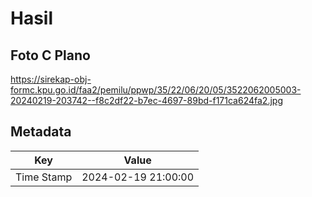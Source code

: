 # Hasil

## Foto C Plano

https://sirekap-obj-formc.kpu.go.id/faa2/pemilu/ppwp/35/22/06/20/05/3522062005003-20240219-203742--f8c2df22-b7ec-4697-89bd-f171ca624fa2.jpg


## Metadata

| Key        | Value               |
| ---------- | ------------------- |
| Time Stamp | 2024-02-19 21:00:00 |



